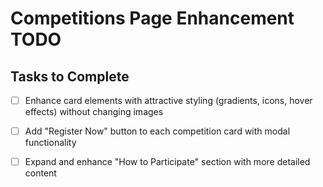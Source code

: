 # Competitions Page Enhancement TODO

## Tasks to Complete
- [ ] Enhance card elements with attractive styling (gradients, icons, hover effects) without changing images
- [ ] Add "Register Now" button to each competition card with modal functionality
- [ ] Expand and enhance "How to Participate" section with more detailed content

